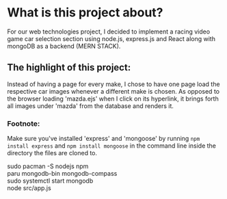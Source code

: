 # What is this project about?
For our web technologies project, I decided to implement a racing video game car selection section using node.js, express.js and React along with mongoDB as a backend (MERN STACK).    
## The highlight of this project:
Instead of having a page for every make, I chose to have one page load the respective car images whenever a different make is chosen. As opposed to the browser loading 'mazda.ejs' when I click on its hyperlink, it brings forth all images under 'mazda' from the database and renders it.
### Footnote:
Make sure you've installed 'express' and 'mongoose' by running ```npm install express``` and ```npm install mongoose``` in the command line inside the directory the files are cloned to.    

sudo pacman -S nodejs npm    
paru mongodb-bin mongodb-compass    
sudo systemctl start mongodb    
node src/app.js

